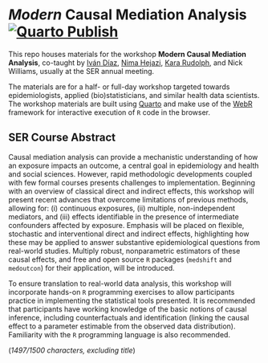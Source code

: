 # *Modern* Causal Mediation Analysis [![Quarto Publish](https://github.com/nhejazi/causal_mediation_workshops/actions/workflows/publish.yml/badge.svg)](https://github.com/nhejazi/causal_mediation_workshops/actions/workflows/publish.yml)

This repo houses materials for the workshop **Modern Causal Mediation
Analysis**, co-taught by [Iván Díaz](https://www.idiaz.xyz/), [Nima
Hejazi](https://nimahejazi.org), [Kara
Rudolph](https://kararudolph.github.io/), and Nick Williams, usually at the SER
annual meeting.

The materials are for a half- or full-day workshop targeted towards
epidemiologists, applied (bio)statisticians, and similar health data scientists.
The workshop materials are built using [Quarto](https://quarto.org) and make use
of the [WebR](https://docs.r-wasm.org/webr/latest/) framework for interactive
execution of `R` code in the browser.

## SER Course Abstract

Causal mediation analysis can provide a mechanistic understanding of how an
exposure impacts an outcome, a central goal in epidemiology and health and
social sciences. However, rapid methodologic developments coupled with few
formal courses presents challenges to implementation. Beginning with an overview
of classical direct and indirect effects, this workshop will present recent
advances that overcome limitations of previous methods, allowing for: (i)
continuous exposures, (ii) multiple, non-independent mediators, and (iii)
effects identifiable in the presence of intermediate confounders affected by
exposure. Emphasis will be placed on flexible, stochastic and interventional
direct and indirect effects, highlighting how these may be applied to answer
substantive epidemiological questions from real-world studies. Multiply robust,
nonparametric estimators of these causal effects, and free and open source `R`
packages (`medshift` and `medoutcon`) for their application, will be introduced.

To ensure translation to real-world data analysis, this workshop will
incorporate hands-on `R` programming exercises to allow participants practice in
implementing the statistical tools presented. It is recommended that
participants have working knowledge of the basic notions of causal inference,
including counterfactuals and identification (linking the causal effect to
a parameter estimable from the observed data distribution). Familiarity with the
`R` programming language is also recommended.

(*1497/1500 characters, excluding title*)
